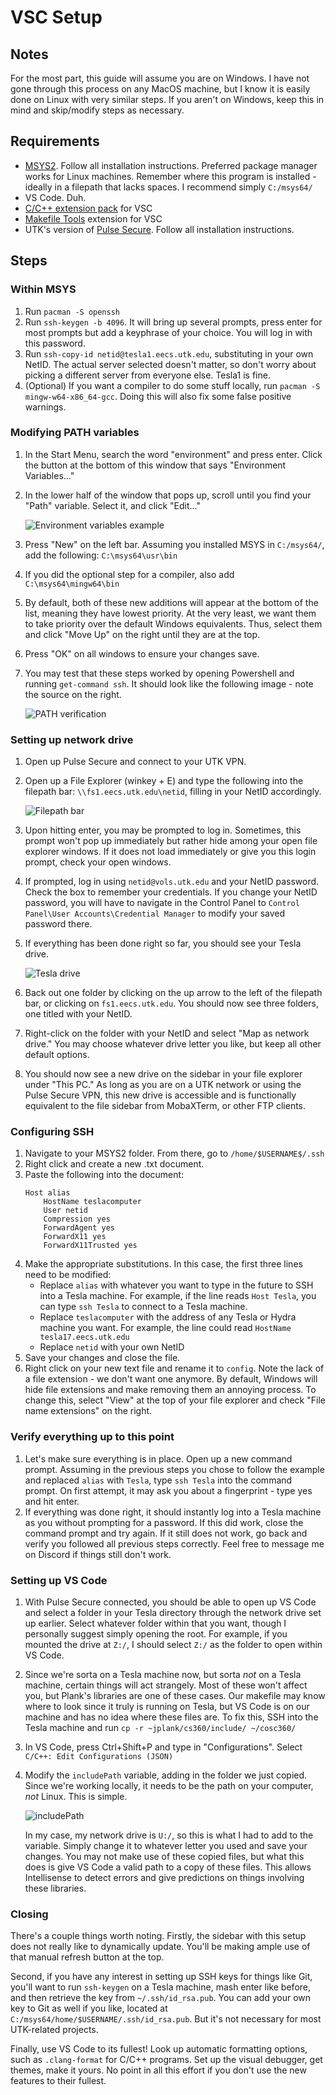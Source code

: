 # VSC Setup

## Notes
For the most part, this guide will assume you are on Windows. I have not gone through this process on any MacOS machine, but I know it is easily done on Linux with very similar steps. If you aren't on Windows, keep this in mind and skip/modify steps as necessary.

## Requirements  
- [MSYS2](https://msys2.org). Follow all installation instructions. Preferred package manager works for Linux machines. Remember where this program is installed - ideally in a filepath that lacks spaces. I recommend simply `C:/msys64/`
- VS Code. Duh.
- [C/C++ extension pack](https://marketplace.visualstudio.com/items?itemName=ms-vscode.cpptools-extension-pack) for VSC
- [Makefile Tools](https://marketplace.visualstudio.com/items?itemName=ms-vscode.makefile-tools) extension for VSC
- UTK's version of [Pulse Secure](https://help.utk.edu/kb/index.php?func=show&e=2712). Follow all installation instructions.

## Steps
### Within MSYS
1. Run `pacman -S openssh`
2. Run `ssh-keygen -b 4096`. It will bring up several prompts, press enter for most prompts but add a keyphrase of your choice. You will log in with this password.
3. Run `ssh-copy-id netid@tesla1.eecs.utk.edu`, substituting in your own NetID. The actual server selected doesn't matter, so don't worry about picking a different server from everyone else. Tesla1 is fine.
4. (Optional) If you want a compiler to do some stuff locally, run `pacman -S mingw-w64-x86_64-gcc`. Doing this will also fix some false positive warnings.

### Modifying PATH variables
1. In the Start Menu, search the word "environment" and press enter. Click the button at the bottom of this window that says "Environment Variables..."
2. In the lower half of the window that pops up, scroll until you find your "Path" variable. Select it, and click "Edit..." 

    ![Environment variables example](https://i.imgur.com/AQyW3P1.png)
3. Press "New" on the left bar. Assuming you installed MSYS in `C:/msys64/`, add the following: `C:\msys64\usr\bin`
4. If you did the optional step for a compiler, also add `C:\msys64\mingw64\bin`
5. By default, both of these new additions will appear at the bottom of the list, meaning they have lowest priority. At the very least, we want them to take priority over the default Windows equivalents. Thus, select them and click "Move Up" on the right until they are at the top.
6. Press "OK" on all windows to ensure your changes save.
7. You may test that these steps worked by opening Powershell and running `get-command ssh`. It should look like the following image - note the source on the right.

    ![PATH verification](https://i.imgur.com/rkFrNrj.png)

### Setting up network drive
1. Open up Pulse Secure and connect to your UTK VPN.
2. Open up a File Explorer (winkey + E) and type the following into the filepath bar: `\\fs1.eecs.utk.edu\netid`, filling in your NetID accordingly.

    ![Filepath bar](https://i.imgur.com/IVwY4zf.png)
3. Upon hitting enter, you may be prompted to log in. Sometimes, this prompt won't pop up immediately but rather hide among your open file explorer windows. If it does not load immediately or give you this login prompt, check your open windows.
4. If prompted, log in using `netid@vols.utk.edu` and your NetID password. Check the box to remember your credentials. If you change your NetID password, you will have to navigate in the Control Panel to `Control Panel\User Accounts\Credential Manager` to modify your saved password there.
5. If everything has been done right so far, you should see your Tesla drive.

    ![Tesla drive](https://i.imgur.com/7j6FVCD.png)

6. Back out one folder by clicking on the up arrow to the left of the filepath bar, or clicking on `fs1.eecs.utk.edu`. You should now see three folders, one titled with your NetID.
7. Right-click on the folder with your NetID and select "Map as network drive." You may choose whatever drive letter you like, but keep all other default options.
8. You should now see a new drive on the sidebar in your file explorer under "This PC." As long as you are on a UTK network or using the Pulse Secure VPN, this new drive is accessible and is functionally equivalent to the file sidebar from MobaXTerm, or other FTP clients.

### Configuring SSH
1. Navigate to your MSYS2 folder. From there, go to `/home/$USERNAME$/.ssh`
2. Right click and create a new .txt document.
3. Paste the following into the document:
    ```
    Host alias
        HostName teslacomputer
        User netid
        Compression yes
        ForwardAgent yes
        ForwardX11 yes
        ForwardX11Trusted yes
    ```
4. Make the appropriate substitutions. In this case, the first three lines need to be modified:
    - Replace `alias` with whatever you want to type in the future to SSH into a Tesla machine. For example, if the line reads `Host Tesla`, you can type `ssh Tesla` to connect to a Tesla machine.
    - Replace `teslacomputer` with the address of any Tesla or Hydra machine you want. For example, the line could read `HostName tesla17.eecs.utk.edu`
    - Replace `netid` with your own NetID
5. Save your changes and close the file.
6. Right click on your new text file and rename it to `config`. Note the lack of a file extension - we don't want one anymore. By default, Windows will hide file extensions and make removing them an annoying process. To change this, select "View" at the top of your file explorer and check "File name extensions" on the right.


### Verify everything up to this point
1. Let's make sure everything is in place. Open up a new command prompt. Assuming in the previous steps you chose to follow the example and replaced `alias` with `Tesla`, type `ssh Tesla` into the command prompt. On first attempt, it may ask you about a fingerprint - type yes and hit enter.
2. If everything was done right, it should instantly log into a Tesla machine as you without prompting for a password. If this did work, close the command prompt and try again. If it still does not work, go back and verify you followed all previous steps correctly. Feel free to message me on Discord if things still don't work.

### Setting up VS Code
1. With Pulse Secure connected, you should be able to open up VS Code and select a folder in your Tesla directory through the network drive set up earlier. Select whatever folder within that you want, though I personally suggest simply opening the root. For example, if you mounted the drive at `Z:/`, I should select `Z:/` as the folder to open within VS Code.
2. Since we're sorta on a Tesla machine now, but sorta *not* on a Tesla machine, certain things will act strangely. Most of these won't affect you, but Plank's libraries are one of these cases. Our makefile may know where to look since it truly is running on Tesla, but VS Code is on our machine and has no idea where these files are. To fix this, SSH into the Tesla machine and run `cp -r ~jplank/cs360/include/ ~/cosc360/`
3. In VS Code, press Ctrl+Shift+P and type in "Configurations". Select `C/C++: Edit Configurations (JSON)`
4. Modify the `includePath` variable, adding in the folder we just copied. Since we're working locally, it needs to be the path on your computer, *not* Linux. This is simple.

    ![includePath](https://i.imgur.com/VuWzSPW.png)

    In my case, my network drive is `U:/`, so this is what I had to add to the variable. Simply change it to whatever letter you used and save your changes. You may not make use of these copied files, but what this does is give VS Code a valid path to a copy of these files. This allows Intellisense to detect errors and give predictions on things involving these libraries.

### Closing

There's a couple things worth noting. Firstly, the sidebar with this setup does not really like to dynamically update. You'll be making ample use of that manual refresh button at the top.

Second, if you have any interest in setting up SSH keys for things like Git, you'll want to run `ssh-keygen` on a Tesla machine, mash enter like before, and then retrieve the key from `~/.ssh/id_rsa.pub`. You can add your own key to Git as well if you like, located at `C:/msys64/home/$USERNAME/.ssh/id_rsa.pub`. But it's not necessary for most UTK-related projects.

Finally, use VS Code to its fullest! Look up automatic formatting options, such as `.clang-format` for C/C++ programs. Set up the visual debugger, get themes, make it yours. No point in all this effort if you don't use the new features to their fullest.
